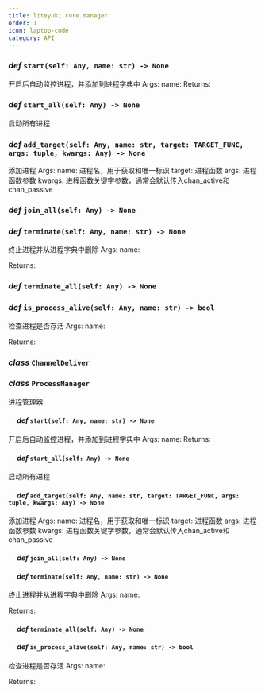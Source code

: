 ```yaml
---
title: liteyuki.core.manager
order: 1
icon: laptop-code
category: API
---
```


### ***def*** `start(self: Any, name: str) -> None`

开启后自动监控进程，并添加到进程字典中
Args:
    name:
Returns:

### ***def*** `start_all(self: Any) -> None`

启动所有进程

### ***def*** `add_target(self: Any, name: str, target: TARGET_FUNC, args: tuple, kwargs: Any) -> None`

添加进程
Args:
    name: 进程名，用于获取和唯一标识
    target: 进程函数
    args: 进程函数参数
    kwargs: 进程函数关键字参数，通常会默认传入chan_active和chan_passive

### ***def*** `join_all(self: Any) -> None`



### ***def*** `terminate(self: Any, name: str) -> None`

终止进程并从进程字典中删除
Args:
    name:

Returns:

### ***def*** `terminate_all(self: Any) -> None`



### ***def*** `is_process_alive(self: Any, name: str) -> bool`

检查进程是否存活
Args:
    name:

Returns:

### ***class*** `ChannelDeliver`



### ***class*** `ProcessManager`

进程管理器

#### &emsp; ***def*** `start(self: Any, name: str) -> None`

   开启后自动监控进程，并添加到进程字典中
Args:
    name:
Returns:

#### &emsp; ***def*** `start_all(self: Any) -> None`

   启动所有进程

#### &emsp; ***def*** `add_target(self: Any, name: str, target: TARGET_FUNC, args: tuple, kwargs: Any) -> None`

   添加进程
Args:
    name: 进程名，用于获取和唯一标识
    target: 进程函数
    args: 进程函数参数
    kwargs: 进程函数关键字参数，通常会默认传入chan_active和chan_passive

#### &emsp; ***def*** `join_all(self: Any) -> None`

   

#### &emsp; ***def*** `terminate(self: Any, name: str) -> None`

   终止进程并从进程字典中删除
Args:
    name:

Returns:

#### &emsp; ***def*** `terminate_all(self: Any) -> None`

   

#### &emsp; ***def*** `is_process_alive(self: Any, name: str) -> bool`

   检查进程是否存活
Args:
    name:

Returns:

